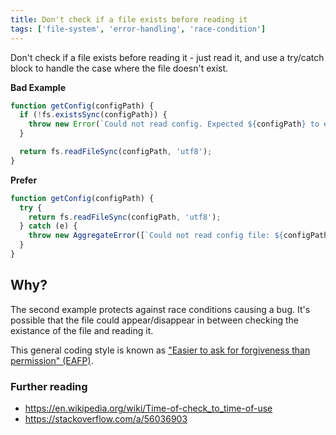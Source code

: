 ```yaml
---
title: Don't check if a file exists before reading it
tags: ['file-system', 'error-handling', 'race-condition']
---
```


Don't check if a file exists before reading it - just read it, and use a
try/catch block to handle the case where the file doesn't exist.

**Bad Example**

```js
function getConfig(configPath) {
  if (!fs.existsSync(configPath)) {
    throw new Error(`Could not read config. Expected ${configPath} to exist`);
  }

  return fs.readFileSync(configPath, 'utf8');
}
```

**Prefer**

```js
function getConfig(configPath) {
  try {
    return fs.readFileSync(configPath, 'utf8');
  } catch (e) {
    throw new AggregateError([`Could not read config file: ${configPath}`, e]);
  }
}
```

## Why?

The second example protects against race conditions causing a bug. It's possible
that the file could appear/disappear in between checking the existance of the
file and reading it.

This general coding style is known as ["Easier to ask for forgiveness than
permission" (EAFP)](https://docs.python.org/3.5/glossary.html#term-eafp).

### Further reading

- <https://en.wikipedia.org/wiki/Time-of-check_to_time-of-use>
- <https://stackoverflow.com/a/56036903>
